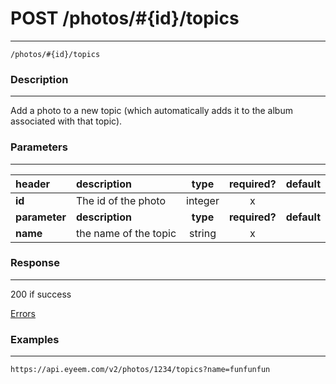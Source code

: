 # POST /photos/#{id}/topics       
***
`/photos/#{id}/topics `

### Description
***
Add a photo to a new topic (which automatically adds it to the album associated with that topic).

### Parameters
***

|header| description| type |required? |default|
|:---------|:--------------|:----------:|:------------:|:------------:|
|**id**|The id of the photo|integer|x||
|**parameter**| **description**| **type** |**required?** |**default**|
|**name**| the name of the topic |string|x||


### Response
***


200 if success

[Errors](../../resources/errors.md#files)

### Examples
***

`https://api.eyeem.com/v2/photos/1234/topics?name=funfunfun`


